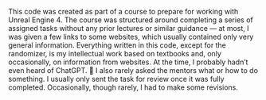 This code was created as part of a course to prepare for working with Unreal Engine 4.
The course was structured around completing a series of assigned tasks without any prior lectures or similar guidance — at most,
I was given a few links to some websites, which usually contained only very general information.
Everything written in this code, except for the randomizer, 
is my intellectual work based on textbooks and, only occasionally, on information from websites. 
At the time, I probably hadn’t even heard of ChatGPT. 🙂
I also rarely asked the mentors what or how to do something.
I usually only sent the task for review once it was fully completed. 
Occasionally, though rarely, I had to make some revisions.

